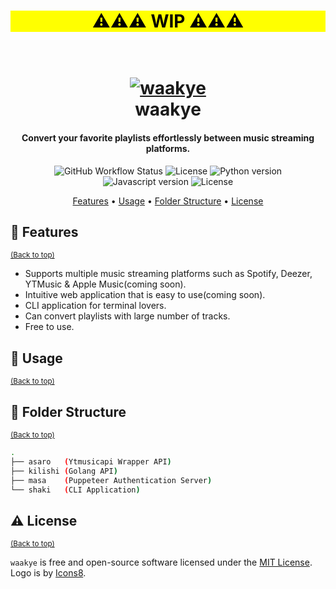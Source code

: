 <h1 align="center" style="background-color:#FFFF00;color:black">⚠️⚠️⚠️ WIP ⚠️⚠️⚠️</h1>
<h1 align="center">
  <br>
  <a href="http://waakye.prettyirrelevant.wtf"><img src="https://res.cloudinary.com/dybhjquqy/image/upload/v1684839435/waakye_xva44d.png" alt="waakye"></a>
  <br>
  waakye
  <br>
</h1>

<h4 align="center">Convert your favorite playlists effortlessly between music streaming platforms.</h4>

<p align="center">
  <img alt="GitHub Workflow Status" src="https://img.shields.io/github/actions/workflow/status/prettyirrelevant/waakye/ci.yml?branch=main&style=for-the-badge&logo=github">
  <img src="https://img.shields.io/badge/Go-1.19+-00ADD8?style=for-the-badge&logo=go" alt="License">
  <img src="https://img.shields.io/badge/Python-3.9+-1f425f.svg?style=for-the-badge&logo=python" alt="Python version">
  <img src="https://img.shields.io/badge/Javascript-F7DF1E.svg?style=for-the-badge&logo=JavaScript&logoColor=white" alt="Javascript version">
  <img src="https://img.shields.io/github/license/prettyirrelevant/waakye.svg?style=for-the-badge" alt="License">
</p>

<p align="center">
  <a href="#features">Features</a> •
  <a href="#usage">Usage</a> •
  <a href="#folder-structure">Folder Structure</a> •
  <a href="#license">License</a>
</p>


## 🎯 Features
<sup>[(Back to top)](#table-of-contents)</sup>

- Supports multiple music streaming platforms such as Spotify, Deezer, YTMusic & Apple Music(coming soon).
- Intuitive web application that is easy to use(coming soon).
- CLI application for terminal lovers.
- Can convert playlists with large number of tracks.
- Free to use.


## 🤹 Usage
<sup>[(Back to top)](#table-of-contents)</sup>


## 🌵 Folder Structure
<sup>[(Back to top)](#table-of-contents)</sup>

```sh
.
├── asaro   (Ytmusicapi Wrapper API)
├── kilishi (Golang API)
├── masa    (Puppeteer Authentication Server)
└── shaki   (CLI Application)
```


## ⚠️ License
<sup>[(Back to top)](#table-of-contents)</sup>

`waakye` is free and open-source software licensed under the [MIT License](https://github.com/prettyirrelevant/waakye/blob/main/LICENSE.md). Logo is by [Icons8](https://icons8.com/icon/d2CXqaKsX8S8/playlist).
